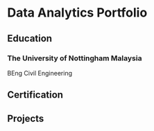 # Data Analytics Portfolio

## Education

### The University of Nottingham Malaysia
BEng Civil Engineering

## Certification

## Projects
